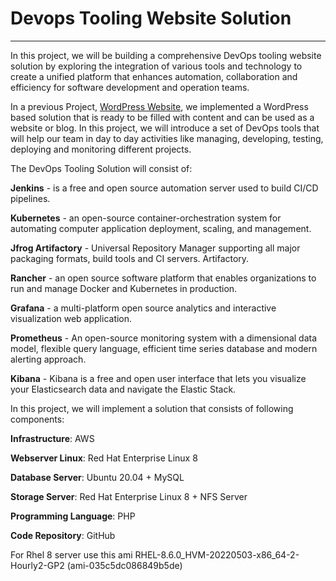 # Devops Tooling Website Solution
---
In this project, we will be building a comprehensive DevOps tooling website solution by exploring the integration of various tools and technology to create a unified platform that enhances automation, 
collaboration and efficiency for software development and operation teams.

In a previous Project, [WordPress Website](https://github.com/Saidat23/devops.pbl/blob/main/WordPress%20Website%20with%20LVM%20Storage%20Management.md), we implemented a WordPress based solution that is ready to be filled with content and can be used as a website or blog. In this project, we will introduce a set of DevOps tools that will help our team in day to day activities like managing, developing, testing, deploying and monitoring different projects.

The DevOps Tooling Solution will consist of:


**Jenkins** - is a free and open source automation server used to build CI/CD pipelines.

**Kubernetes** - an open-source container-orchestration system for automating computer application deployment, scaling, and management.

**Jfrog Artifactory** - Universal Repository Manager supporting all major packaging formats, build tools and CI servers. Artifactory.

**Rancher** - an open source software platform that enables organizations to run and manage Docker and Kubernetes in production.

**Grafana** - a multi-platform open source analytics and interactive visualization web application.

**Prometheus** - An open-source monitoring system with a dimensional data model, flexible query language, efficient time series database and modern alerting approach.

**Kibana** - Kibana is a free and open user interface that lets you visualize your Elasticsearch data and navigate the Elastic Stack.


In this project, we will implement a solution that consists of following components:

**Infrastructure**: AWS

**Webserver Linux**: Red Hat Enterprise Linux 8

**Database Server**: Ubuntu  20.04 + MySQL

**Storage Server**: Red Hat Enterprise Linux 8 + NFS Server

**Programming Language**: PHP

**Code Repository**: GitHub



For Rhel 8 server use this ami RHEL-8.6.0_HVM-20220503-x86_64-2-Hourly2-GP2 (ami-035c5dc086849b5de)
